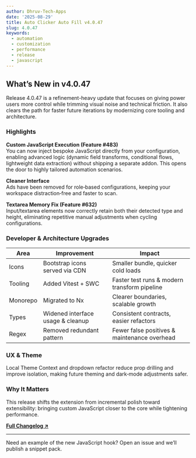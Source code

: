```yaml
---
author: Dhruv-Tech-Apps
date: '2025-08-29'
title: Auto Clicker Auto Fill v4.0.47
slug: 4.0.47
keywords:
  - automation
  - customization
  - performance
  - release
  - javascript
---
```


## What’s New in v4.0.47

Release 4.0.47 is a refinement-heavy update that focuses on giving power users more control while trimming visual noise and technical friction. It also clears the path for faster future iterations by
modernizing core tooling and architecture.

### Highlights

**Custom JavaScript Execution (Feature #483)**  
You can now inject bespoke JavaScript directly from your configuration, enabling advanced logic (dynamic field transforms, conditional flows, lightweight data extraction) without shipping a separate
addon. This opens the door to highly tailored automation scenarios.

**Cleaner Interface**  
Ads have been removed for role‑based configurations, keeping your workspace distraction‑free and faster to scan.

**Textarea Memory Fix (Feature #632)**  
Input/textarea elements now correctly retain both their detected type and height, eliminating repetitive manual adjustments when cycling configurations.

### Developer & Architecture Upgrades

| Area     | Improvement                       | Impact                                       |
| -------- | --------------------------------- | -------------------------------------------- |
| Icons    | Bootstrap icons served via CDN    | Smaller bundle, quicker cold loads           |
| Tooling  | Added Vitest + SWC                | Faster test runs & modern transform pipeline |
| Monorepo | Migrated to Nx                    | Clearer boundaries, scalable growth          |
| Types    | Widened interface usage & cleanup | Consistent contracts, easier refactors       |
| Regex    | Removed redundant pattern         | Fewer false positives & maintenance overhead |

### UX & Theme

Local Theme Context and dropdown refactor reduce prop drilling and improve isolation, making future theming and dark‑mode adjustments safer.

### Why It Matters

This release shifts the extension from incremental polish toward extensibility: bringing custom JavaScript closer to the core while tightening performance.

**[Full Changelog ↗](https://github.com/Dhruv-Techapps/auto-clicker-auto-fill/compare/v4.0.47.0...v4.0.47.2)**

---

Need an example of the new JavaScript hook? Open an issue and we’ll publish a snippet pack.
